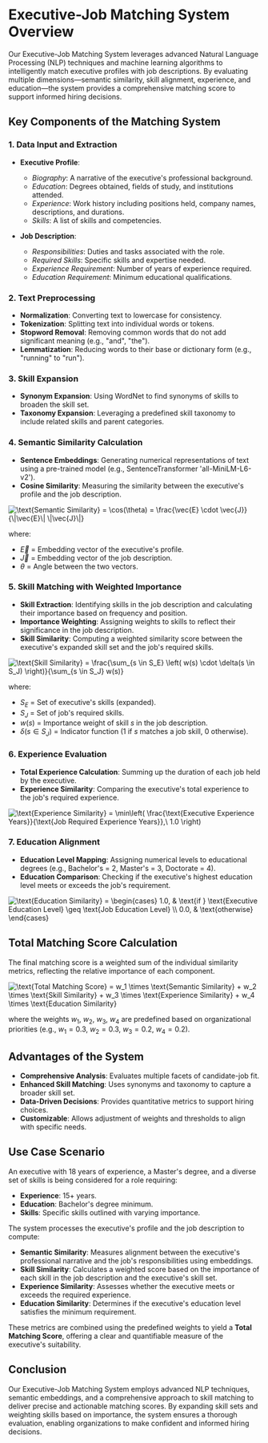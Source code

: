 # Executive-Job Matching System Overview

Our Executive-Job Matching System leverages advanced Natural Language Processing (NLP) techniques and machine learning algorithms to intelligently match executive profiles with job descriptions. By evaluating multiple dimensions—semantic similarity, skill alignment, experience, and education—the system provides a comprehensive matching score to support informed hiring decisions.

## Key Components of the Matching System

### 1. Data Input and Extraction

- **Executive Profile**:
  - *Biography*: A narrative of the executive's professional background.
  - *Education*: Degrees obtained, fields of study, and institutions attended.
  - *Experience*: Work history including positions held, company names, descriptions, and durations.
  - *Skills*: A list of skills and competencies.

- **Job Description**:
  - *Responsibilities*: Duties and tasks associated with the role.
  - *Required Skills*: Specific skills and expertise needed.
  - *Experience Requirement*: Number of years of experience required.
  - *Education Requirement*: Minimum educational qualifications.

### 2. Text Preprocessing

- **Normalization**: Converting text to lowercase for consistency.
- **Tokenization**: Splitting text into individual words or tokens.
- **Stopword Removal**: Removing common words that do not add significant meaning (e.g., "and", "the").
- **Lemmatization**: Reducing words to their base or dictionary form (e.g., "running" to "run").

### 3. Skill Expansion

- **Synonym Expansion**: Using WordNet to find synonyms of skills to broaden the skill set.
- **Taxonomy Expansion**: Leveraging a predefined skill taxonomy to include related skills and parent categories.

### 4. Semantic Similarity Calculation

- **Sentence Embeddings**: Generating numerical representations of text using a pre-trained model (e.g., SentenceTransformer 'all-MiniLM-L6-v2').
- **Cosine Similarity**: Measuring the similarity between the executive's profile and the job description.

<img src="https://i.upmath.me/svg/%0A%5Ctext%7BSemantic%20Similarity%7D%20%3D%20%5Ccos(%5Ctheta)%20%3D%20%5Cfrac%7B%5Cvec%7BE%7D%20%5Ccdot%20%5Cvec%7BJ%7D%7D%7B%5C%7C%5Cvec%7BE%7D%5C%7C%20%5C%7C%5Cvec%7BJ%7D%5C%7C%7D%0A" alt="
\text{Semantic Similarity} = \cos(\theta) = \frac{\vec{E} \cdot \vec{J}}{\|\vec{E}\| \|\vec{J}\|}
" />

where:

- $\vec{E}$ = Embedding vector of the executive's profile.
- $\vec{J}$ = Embedding vector of the job description.
- $\theta$ = Angle between the two vectors.

### 5. Skill Matching with Weighted Importance

- **Skill Extraction**: Identifying skills in the job description and calculating their importance based on frequency and position.
- **Importance Weighting**: Assigning weights to skills to reflect their significance in the job description.
- **Skill Similarity**: Computing a weighted similarity score between the executive's expanded skill set and the job's required skills.

<img src="https://i.upmath.me/svg/%0A%5Ctext%7BSkill%20Similarity%7D%20%3D%20%5Cfrac%7B%5Csum_%7Bs%20%5Cin%20S_E%7D%20%5Cleft(%20w(s)%20%5Ccdot%20%5Cdelta(s%20%5Cin%20S_J)%20%5Cright)%7D%7B%5Csum_%7Bs%20%5Cin%20S_J%7D%20w(s)%7D%0A" alt="
\text{Skill Similarity} = \frac{\sum_{s \in S_E} \left( w(s) \cdot \delta(s \in S_J) \right)}{\sum_{s \in S_J} w(s)}
" />

where:

- $S_E$ = Set of executive's skills (expanded).
- $S_J$ = Set of job's required skills.
- $w(s)$ = Importance weight of skill $s$ in the job description.
- $\delta(s \in S_J)$ = Indicator function (1 if $s$ matches a job skill, 0 otherwise).

### 6. Experience Evaluation

- **Total Experience Calculation**: Summing up the duration of each job held by the executive.
- **Experience Similarity**: Comparing the executive's total experience to the job's required experience.

<img src="https://i.upmath.me/svg/%0A%5Ctext%7BExperience%20Similarity%7D%20%3D%20%5Cmin%5Cleft(%20%5Cfrac%7B%5Ctext%7BExecutive%20Experience%20Years%7D%7D%7B%5Ctext%7BJob%20Required%20Experience%20Years%7D%7D%2C%5C%201.0%20%5Cright)%0A" alt="
\text{Experience Similarity} = \min\left( \frac{\text{Executive Experience Years}}{\text{Job Required Experience Years}},\ 1.0 \right)
" />

### 7. Education Alignment

- **Education Level Mapping**: Assigning numerical levels to educational degrees (e.g., Bachelor's = 2, Master's = 3, Doctorate = 4).
- **Education Comparison**: Checking if the executive's highest education level meets or exceeds the job's requirement.

<img src="https://i.upmath.me/svg/%0A%5Ctext%7BEducation%20Similarity%7D%20%3D%20%0A%5Cbegin%7Bcases%7D%0A1.0%2C%20%26%20%5Ctext%7Bif%20%7D%20%5Ctext%7BExecutive%20Education%20Level%7D%20%5Cgeq%20%5Ctext%7BJob%20Education%20Level%7D%20%5C%5C%0A0.0%2C%20%26%20%5Ctext%7Botherwise%7D%0A%5Cend%7Bcases%7D%0A" alt="
\text{Education Similarity} = 
\begin{cases}
1.0, &amp; \text{if } \text{Executive Education Level} \geq \text{Job Education Level} \\
0.0, &amp; \text{otherwise}
\end{cases}
" />

## Total Matching Score Calculation

The final matching score is a weighted sum of the individual similarity metrics, reflecting the relative importance of each component.

<img src="https://i.upmath.me/svg/%0A%5Ctext%7BTotal%20Matching%20Score%7D%20%3D%20w_1%20%5Ctimes%20%5Ctext%7BSemantic%20Similarity%7D%20%2B%20w_2%20%5Ctimes%20%5Ctext%7BSkill%20Similarity%7D%20%2B%20w_3%20%5Ctimes%20%5Ctext%7BExperience%20Similarity%7D%20%2B%20w_4%20%5Ctimes%20%5Ctext%7BEducation%20Similarity%7D%0A" alt="
\text{Total Matching Score} = w_1 \times \text{Semantic Similarity} + w_2 \times \text{Skill Similarity} + w_3 \times \text{Experience Similarity} + w_4 \times \text{Education Similarity}
" />

where the weights $w_1$, $w_2$, $w_3$, $w_4$ are predefined based on organizational priorities (e.g., $w_1 = 0.3$, $w_2 = 0.3$, $w_3 = 0.2$, $w_4 = 0.2$).

## Advantages of the System

- **Comprehensive Analysis**: Evaluates multiple facets of candidate-job fit.
- **Enhanced Skill Matching**: Uses synonyms and taxonomy to capture a broader skill set.
- **Data-Driven Decisions**: Provides quantitative metrics to support hiring choices.
- **Customizable**: Allows adjustment of weights and thresholds to align with specific needs.

## Use Case Scenario

An executive with 18 years of experience, a Master's degree, and a diverse set of skills is being considered for a role requiring:

- **Experience**: 15+ years.
- **Education**: Bachelor's degree minimum.
- **Skills**: Specific skills outlined with varying importance.

The system processes the executive's profile and the job description to compute:

- **Semantic Similarity**: Measures alignment between the executive's professional narrative and the job's responsibilities using embeddings.
- **Skill Similarity**: Calculates a weighted score based on the importance of each skill in the job description and the executive's skill set.
- **Experience Similarity**: Assesses whether the executive meets or exceeds the required experience.
- **Education Similarity**: Determines if the executive's education level satisfies the minimum requirement.

These metrics are combined using the predefined weights to yield a **Total Matching Score**, offering a clear and quantifiable measure of the executive's suitability.

## Conclusion

Our Executive-Job Matching System employs advanced NLP techniques, semantic embeddings, and a comprehensive approach to skill matching to deliver precise and actionable matching scores. By expanding skill sets and weighting skills based on importance, the system ensures a thorough evaluation, enabling organizations to make confident and informed hiring decisions.
